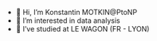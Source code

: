 - 👋 Hi, I’m Konstantin MOTKIN@PtoNP
- 👀 I’m interested in data analysis
- 🌱 I’ve studied at LE WAGON (FR - LYON)


<!---
PtoNP/PtoNP is a ✨ special ✨ repository because its `README.md` (this file) appears on your GitHub profile.
You can click the Preview link to take a look at your changes.
--->
